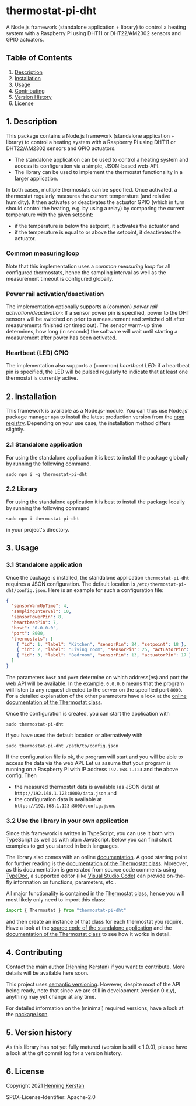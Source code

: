 # thermostat-pi-dht
A Node.js framework (standalone application + library) to control a heating system with a Raspberry Pi using DHT11 or DHT22/AM2302 sensors and GPIO actuators. 


## Table of Contents
1. [Description](#1-description)
1. [Installation](#2-installation)
1. [Usage](#3-usage)
1. [Contributing](#4-contributing)
1. [Version History](#5-version-history)
1. [License](#6-license)


## 1. Description 
This package contains a Node.js framework (standalone application + library) to control a heating system with a Raspberry Pi using DHT11 or DHT22/AM2302 sensors and GPIO actuators. 

- The standalone application can be used to control a heating system and access its configuration via a simple, JSON-based web-API.
- The library can be used to implement the thermostat functionality in a larger application.

In both cases, multiple thermostats can be specified. Once activated, a thermostat regularly measures the current temperature (and relative humidity). It then activates or deactivates the  actuator GPIO (which in turn should control the heating, e.g. by using a relay) by comparing the current temperature with the given setpoint:
- if the temperature is below the setpoint, it activates the actuator and
- if the temperature is equal to or above the setpoint, it deactivates the actuator.

### Common measuring loop
Note that this implementation uses a *common measuring loop* for all configured thermostats, hence the sampling interval as well as the measurement timeout is configured globally.

### Power rail activation/deactivation
The implementation optionally supports a (common) *power rail activation/deactivation*: If a sensor power pin is specified, power to the DHT sensors will be switched on prior to a measurement and switched off after measurements finished (or timed out). The sensor warm-up time determines, how long (in seconds) the software will wait until starting a measurement after power has been activated.

### Heartbeat (LED) GPIO
The implementation also supports a (common) *heartbeat LED*: if a heartbeat pin is specified, the LED will be pulsed regularly to indicate that at least one thermostat is currently active.

## 2. Installation
This framework is available as a Node.js-module. You can thus use Node.js' package manager `npm` to install the latest production version from the [npm registry](https://npmjs.com). Depending on your use case, the installation method differs slightly. 

### 2.1 Standalone application
For using the standalone application it is best to install the package globally by running the following command.

    sudo npm i -g thermostat-pi-dht


### 2.2 Library 
For using the standalone application it is best to install the package locally by running the following command

    sudo npm i thermostat-pi-dht

in your project's directory.


## 3. Usage
### 3.1 Standalone application
Once the package is installed, the standalone application `thermostat-pi-dht` requires a JSON configuration. The default location is `/etc/thermostat-pi-dht/config.json`.  Here is an example for such a configuration file:
```JSON
{
  "sensorWarmUpTime": 4,
  "samplingInterval": 10,
  "sensorPowerPin": 8,
  "heartbeatPin": 7,
  "host": "0.0.0.0",
  "port": 8000,
  "thermostats": [
    { "id": 1, "label": "Kitchen", "sensorPin": 24, "setpoint": 18 },
    { "id": 2, "label": "Living room", "sensorPin": 25, "actuatorPin": 11 },
    { "id": 3, "label": "Bedroom", "sensorPin": 13, "actuatorPin": 17 },
  ]
}
```
The parameters `host` and `port` determine on which address(es) and port the web API will be available. In the example, `0.0.0.0` means that the program will listen to any request directed to the server on the specified port `8000`. For a detailed explanation of the other parameters have a look at the [online documentation of the Thermostat class](https://henningkerstan.github.io/thermostat-pi-dht/classes/Thermostat.Thermostat-1.html). 

Once the configuration is created, you can start the application with
```
sudo thermostat-pi-dht
```
if you have used the default location or alternatively with
```
sudo thermostat-pi-dht /path/to/config.json
```
If the configuration file is ok, the program will start and you will be able to access the data via the web API. Let us assume that your program is running on a Raspberry Pi with IP address `192.168.1.123` and the above config. Then
- the measured thermostat data is available (as JSON data) at `http://192.168.1.123:8000/data.json` and
- the configuration data is available at `https://192.168.1.123:8000/config.json`.


### 3.2 Use the library in your own application
Since this framework is written in TypeScript, you can use it both with TypeScript as well as with plain JavaScript. Below you can find short examples to get you started in both languages. 

The library also comes with an online [documentation](https://henningkerstan.github.io/thermostat-pi-dht/). A good starting point for further reading is the [documentation of the Thermostat class](https://henningkerstan.github.io/thermostat-pi-dht/classes/Thermostat.Thermostat-1.html). Moreover, as this documentation is generated from source code comments using [TypeDoc](https://typedoc.org), a supported editor (like [Visual Studio Code](https://code.visualstudio.com/)) can provide on-the-fly information on functions, parameters, etc..

All major functionality is contained in the [Thermostat class](https://henningkerstan.github.io/thermostat-pi-dht/classes/Thermostat.Thermostat-1.html), hence you will most likely only need to import this class:
```typescript
import { Thermostat } from "thermostat-pi-dht"
```
and then create an instance of that class for each thermostat you require. Have a look at the [source code of the standalone application](https://github.com/henningkerstan/thermostat-pi-dht/blob/main/src/thermostat-pi-dht.ts) and the [documentation of the Thermostat class](https://henningkerstan.github.io/thermostat-pi-dht/classes/Thermostat.Thermostat-1.html) to see how it works in detail.

## 4. Contributing
Contact the main author ([Henning Kerstan](https://henningkerstan.de)) if you want to contribute. More details will be available here soon.

This project uses [semantic versioning](https://semver.org/). However, despite most of the API being ready, note that since we are still in development (version 0.x.y), anything may yet change at any time. 

For detailed information on the (minimal) required versions, have a look at the [package.json](https://github.com/henningkerstan/enocean-core/blob/main/package.json).

## 5. Version history
As this library has not yet fully matured (version is still < 1.0.0), please have a look at the git commit log for a version history.


## 6. License
Copyright 2021 [Henning Kerstan](https://henningkerstan.de)

SPDX-License-Identifier: Apache-2.0

